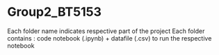 # Group2_BT5153
Each folder name indicates respective part of the project
Each folder contains : code notebook (.ipynb) + datafile (.csv) to run the respective notebook
